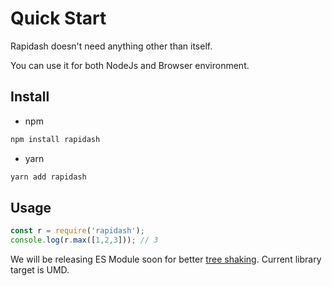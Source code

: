 # Quick Start

Rapidash doesn't need anything other than itself.

<p class="tip">
You can use it for both NodeJs and Browser environment.
</p>

## Install 
- npm
```bash
npm install rapidash
```

- yarn
```bash
yarn add rapidash
```


## Usage
```js
const r = require('rapidash');
console.log(r.max([1,2,3])); // 3
```

<p class="tip">
    We will be releasing ES Module soon for better <a href="https://webpack.js.org/guides/tree-shaking/" target="_blank">tree shaking</a>. Current library target is UMD.
</p>

